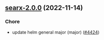 

## [searx-2.0.0](https://github.com/truecharts/charts/compare/searxng-1.0.5...searx-2.0.0) (2022-11-14)

### Chore

- update helm general major (major) ([#4424](https://github.com/truecharts/charts/issues/4424))
  
  